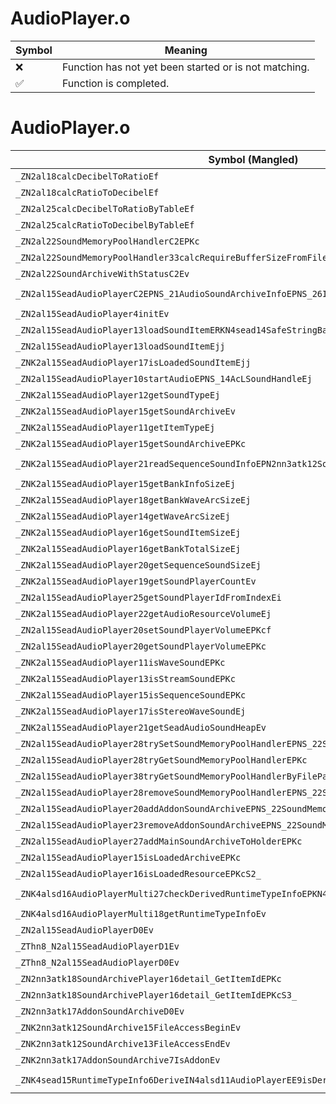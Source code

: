 # AudioPlayer.o
| Symbol | Meaning 
| ------------- | ------------- 
| :x: | Function has not yet been started or is not matching. 
| :white_check_mark: | Function is completed. 


# AudioPlayer.o
| Symbol (Mangled) | Symbol (Demangled) | Decompiled? |
| ------------- |  ------------- | ------------- |
| `_ZN2al18calcDecibelToRatioEf` | `al::calcDecibelToRatio(float)` | :x: |
| `_ZN2al18calcRatioToDecibelEf` | `al::calcRatioToDecibel(float)` | :x: |
| `_ZN2al25calcDecibelToRatioByTableEf` | `al::calcDecibelToRatioByTable(float)` | :x: |
| `_ZN2al25calcRatioToDecibelByTableEf` | `al::calcRatioToDecibelByTable(float)` | :x: |
| `_ZN2al22SoundMemoryPoolHandlerC2EPKc` | `al::SoundMemoryPoolHandler::SoundMemoryPoolHandler(char const*)` | :x: |
| `_ZN2al22SoundMemoryPoolHandler33calcRequireBufferSizeFromFileSizeEi` | `al::SoundMemoryPoolHandler::calcRequireBufferSizeFromFileSize(int)` | :x: |
| `_ZN2al22SoundArchiveWithStatusC2Ev` | `al::SoundArchiveWithStatus::SoundArchiveWithStatus(void)` | :x: |
| `_ZN2al15SeadAudioPlayerC2EPNS_21AudioSoundArchiveInfoEPNS_26IAudioResourceInfoAccessorE` | `al::SeadAudioPlayer::SeadAudioPlayer(al::AudioSoundArchiveInfo *,al::IAudioResourceInfoAccessor *)` | :x: |
| `_ZN2al15SeadAudioPlayer4initEv` | `al::SeadAudioPlayer::init(void)` | :x: |
| `_ZN2al15SeadAudioPlayer13loadSoundItemERKN4sead14SafeStringBaseIcEEj` | `al::SeadAudioPlayer::loadSoundItem(sead::SafeStringBase<char> const&,unsigned int)` | :x: |
| `_ZN2al15SeadAudioPlayer13loadSoundItemEjj` | `al::SeadAudioPlayer::loadSoundItem(unsigned int,unsigned int)` | :x: |
| `_ZNK2al15SeadAudioPlayer17isLoadedSoundItemEjj` | `al::SeadAudioPlayer::isLoadedSoundItem(unsigned int,unsigned int)const` | :x: |
| `_ZN2al15SeadAudioPlayer10startAudioEPNS_14AcLSoundHandleEj` | `al::SeadAudioPlayer::startAudio(al::AcLSoundHandle *,unsigned int)` | :x: |
| `_ZNK2al15SeadAudioPlayer12getSoundTypeEj` | `al::SeadAudioPlayer::getSoundType(unsigned int)const` | :x: |
| `_ZNK2al15SeadAudioPlayer15getSoundArchiveEv` | `al::SeadAudioPlayer::getSoundArchive(void)const` | :x: |
| `_ZNK2al15SeadAudioPlayer11getItemTypeEj` | `al::SeadAudioPlayer::getItemType(unsigned int)const` | :x: |
| `_ZNK2al15SeadAudioPlayer15getSoundArchiveEPKc` | `al::SeadAudioPlayer::getSoundArchive(char const*)const` | :x: |
| `_ZNK2al15SeadAudioPlayer21readSequenceSoundInfoEPN2nn3atk12SoundArchive17SequenceSoundInfoEj` | `al::SeadAudioPlayer::readSequenceSoundInfo(nn::atk::SoundArchive::SequenceSoundInfo *,unsigned int)const` | :x: |
| `_ZNK2al15SeadAudioPlayer15getBankInfoSizeEj` | `al::SeadAudioPlayer::getBankInfoSize(unsigned int)const` | :x: |
| `_ZNK2al15SeadAudioPlayer18getBankWaveArcSizeEj` | `al::SeadAudioPlayer::getBankWaveArcSize(unsigned int)const` | :x: |
| `_ZNK2al15SeadAudioPlayer14getWaveArcSizeEj` | `al::SeadAudioPlayer::getWaveArcSize(unsigned int)const` | :x: |
| `_ZNK2al15SeadAudioPlayer16getSoundItemSizeEj` | `al::SeadAudioPlayer::getSoundItemSize(unsigned int)const` | :x: |
| `_ZNK2al15SeadAudioPlayer16getBankTotalSizeEj` | `al::SeadAudioPlayer::getBankTotalSize(unsigned int)const` | :x: |
| `_ZNK2al15SeadAudioPlayer20getSequenceSoundSizeEj` | `al::SeadAudioPlayer::getSequenceSoundSize(unsigned int)const` | :x: |
| `_ZNK2al15SeadAudioPlayer19getSoundPlayerCountEv` | `al::SeadAudioPlayer::getSoundPlayerCount(void)const` | :x: |
| `_ZN2al15SeadAudioPlayer25getSoundPlayerIdFromIndexEi` | `al::SeadAudioPlayer::getSoundPlayerIdFromIndex(int)` | :x: |
| `_ZNK2al15SeadAudioPlayer22getAudioResourceVolumeEj` | `al::SeadAudioPlayer::getAudioResourceVolume(unsigned int)const` | :x: |
| `_ZN2al15SeadAudioPlayer20setSoundPlayerVolumeEPKcf` | `al::SeadAudioPlayer::setSoundPlayerVolume(char const*,float)` | :x: |
| `_ZN2al15SeadAudioPlayer20getSoundPlayerVolumeEPKc` | `al::SeadAudioPlayer::getSoundPlayerVolume(char const*)` | :x: |
| `_ZNK2al15SeadAudioPlayer11isWaveSoundEPKc` | `al::SeadAudioPlayer::isWaveSound(char const*)const` | :x: |
| `_ZNK2al15SeadAudioPlayer13isStreamSoundEPKc` | `al::SeadAudioPlayer::isStreamSound(char const*)const` | :x: |
| `_ZNK2al15SeadAudioPlayer15isSequenceSoundEPKc` | `al::SeadAudioPlayer::isSequenceSound(char const*)const` | :x: |
| `_ZNK2al15SeadAudioPlayer17isStereoWaveSoundEj` | `al::SeadAudioPlayer::isStereoWaveSound(unsigned int)const` | :x: |
| `_ZNK2al15SeadAudioPlayer21getSeadAudioSoundHeapEv` | `al::SeadAudioPlayer::getSeadAudioSoundHeap(void)const` | :x: |
| `_ZN2al15SeadAudioPlayer28trySetSoundMemoryPoolHandlerEPNS_22SoundMemoryPoolHandlerE` | `al::SeadAudioPlayer::trySetSoundMemoryPoolHandler(al::SoundMemoryPoolHandler *)` | :x: |
| `_ZN2al15SeadAudioPlayer28tryGetSoundMemoryPoolHandlerEPKc` | `al::SeadAudioPlayer::tryGetSoundMemoryPoolHandler(char const*)` | :x: |
| `_ZN2al15SeadAudioPlayer38tryGetSoundMemoryPoolHandlerByFilePathEPKc` | `al::SeadAudioPlayer::tryGetSoundMemoryPoolHandlerByFilePath(char const*)` | :x: |
| `_ZN2al15SeadAudioPlayer28removeSoundMemoryPoolHandlerEPNS_22SoundMemoryPoolHandlerE` | `al::SeadAudioPlayer::removeSoundMemoryPoolHandler(al::SoundMemoryPoolHandler *)` | :x: |
| `_ZN2al15SeadAudioPlayer20addAddonSoundArchiveEPNS_22SoundMemoryPoolHandlerE` | `al::SeadAudioPlayer::addAddonSoundArchive(al::SoundMemoryPoolHandler *)` | :x: |
| `_ZN2al15SeadAudioPlayer23removeAddonSoundArchiveEPNS_22SoundMemoryPoolHandlerE` | `al::SeadAudioPlayer::removeAddonSoundArchive(al::SoundMemoryPoolHandler *)` | :x: |
| `_ZN2al15SeadAudioPlayer27addMainSoundArchiveToHolderEPKc` | `al::SeadAudioPlayer::addMainSoundArchiveToHolder(char const*)` | :x: |
| `_ZN2al15SeadAudioPlayer15isLoadedArchiveEPKc` | `al::SeadAudioPlayer::isLoadedArchive(char const*)` | :x: |
| `_ZN2al15SeadAudioPlayer16isLoadedResourceEPKcS2_` | `al::SeadAudioPlayer::isLoadedResource(char const*,char const*)` | :x: |
| `_ZNK4alsd16AudioPlayerMulti27checkDerivedRuntimeTypeInfoEPKN4sead15RuntimeTypeInfo9InterfaceE` | `alsd::AudioPlayerMulti::checkDerivedRuntimeTypeInfo(sead::RuntimeTypeInfo::Interface const*)const` | :x: |
| `_ZNK4alsd16AudioPlayerMulti18getRuntimeTypeInfoEv` | `alsd::AudioPlayerMulti::getRuntimeTypeInfo(void)const` | :x: |
| `_ZN2al15SeadAudioPlayerD0Ev` | `al::SeadAudioPlayer::~SeadAudioPlayer()` | :x: |
| `_ZThn8_N2al15SeadAudioPlayerD1Ev` | ``non-virtual thunk to'al::SeadAudioPlayer::~SeadAudioPlayer()` | :x: |
| `_ZThn8_N2al15SeadAudioPlayerD0Ev` | ``non-virtual thunk to'al::SeadAudioPlayer::~SeadAudioPlayer()` | :x: |
| `_ZN2nn3atk18SoundArchivePlayer16detail_GetItemIdEPKc` | `nn::atk::SoundArchivePlayer::detail_GetItemId(char const*)` | :x: |
| `_ZN2nn3atk18SoundArchivePlayer16detail_GetItemIdEPKcS3_` | `nn::atk::SoundArchivePlayer::detail_GetItemId(char const*,char const*)` | :x: |
| `_ZN2nn3atk17AddonSoundArchiveD0Ev` | `nn::atk::AddonSoundArchive::~AddonSoundArchive()` | :x: |
| `_ZNK2nn3atk12SoundArchive15FileAccessBeginEv` | `nn::atk::SoundArchive::FileAccessBegin(void)const` | :x: |
| `_ZNK2nn3atk12SoundArchive13FileAccessEndEv` | `nn::atk::SoundArchive::FileAccessEnd(void)const` | :x: |
| `_ZNK2nn3atk17AddonSoundArchive7IsAddonEv` | `nn::atk::AddonSoundArchive::IsAddon(void)const` | :x: |
| `_ZNK4sead15RuntimeTypeInfo6DeriveIN4alsd11AudioPlayerEE9isDerivedEPKNS0_9InterfaceE` | `sead::RuntimeTypeInfo::Derive<alsd::AudioPlayer>::isDerived(sead::RuntimeTypeInfo::Interface const*)const` | :x: |
